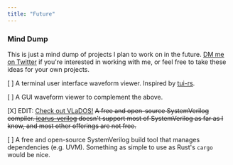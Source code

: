 ```yaml
---
title: "Future"
---
```


### Mind Dump

This is just a mind dump of projects I plan to work on in the future. [DM me on Twitter](https://twitter.com/sean_mclough) if you're interested in working with me, or feel free to take these ideas for your own projects.

[ ] A terminal user interface waveform viewer. Inspired by [tui-rs](https://github.com/fdehau/tui-rs).

[ ] A GUI waveform viewer to complement the above.

[X] EDIT: [Check out VLaDOS!](https://github.com/SeanMcLoughlin/VLaDOS) ~~A free and open-source SystemVerilog compiler. [icarus-verilog](http://iverilog.icarus.com/) doesn't support most of SystemVerilog as far as I know, and most other offerings are not free.~~

[ ] A free and open-source SystemVerilog build tool that manages dependencies (e.g. UVM). Something as simple to use as Rust's `cargo` would be nice.

